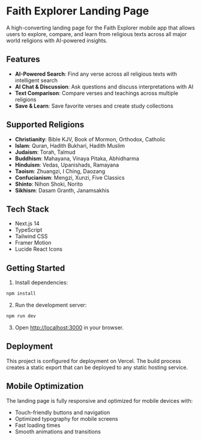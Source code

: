 # Faith Explorer Landing Page

A high-converting landing page for the Faith Explorer mobile app that allows users to explore, compare, and learn from religious texts across all major world religions with AI-powered insights.

## Features

- **AI-Powered Search**: Find any verse across all religious texts with intelligent search
- **AI Chat & Discussion**: Ask questions and discuss interpretations with AI
- **Text Comparison**: Compare verses and teachings across multiple religions
- **Save & Learn**: Save favorite verses and create study collections

## Supported Religions

- **Christianity**: Bible KJV, Book of Mormon, Orthodox, Catholic
- **Islam**: Quran, Hadith Bukhari, Hadith Muslim
- **Judaism**: Torah, Talmud
- **Buddhism**: Mahayana, Vinaya Pitaka, Abhidharma
- **Hinduism**: Vedas, Upanishads, Ramayana
- **Taoism**: Zhuangzi, I Ching, Daozang
- **Confucianism**: Mengzi, Xunzi, Five Classics
- **Shinto**: Nihon Shoki, Norito
- **Sikhism**: Dasam Granth, Janamsakhis

## Tech Stack

- Next.js 14
- TypeScript
- Tailwind CSS
- Framer Motion
- Lucide React Icons

## Getting Started

1. Install dependencies:
```bash
npm install
```

2. Run the development server:
```bash
npm run dev
```

3. Open [http://localhost:3000](http://localhost:3000) in your browser.

## Deployment

This project is configured for deployment on Vercel. The build process creates a static export that can be deployed to any static hosting service.

## Mobile Optimization

The landing page is fully responsive and optimized for mobile devices with:
- Touch-friendly buttons and navigation
- Optimized typography for mobile screens
- Fast loading times
- Smooth animations and transitions